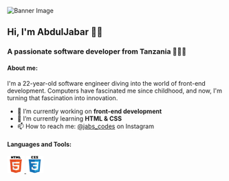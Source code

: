 ![Banner Image](./banner.png)

<h2 align="left">Hi, I'm AbdulJabar 👋🏾</h2>
<h3 align="left">A passionate software developer from Tanzania 📍🇬🇧</h3>

<h4 align="left">About me:</h4>
<p align="left">
I'm a 22-year-old software engineer diving into the world of front-end development. Computers have fascinated me since childhood, and now, I'm turning that fascination into innovation.
</p>

- 🔭 I’m currently working on **front-end development**
- 🌱 I’m currently learning **HTML & CSS**
- 📫 How to reach me: <a href="https://www.instagram.com/jabs_codes/" target="_blank" rel="noopener noreferrer">@jabs_codes</a> on Instagram

<h4 align="left">Languages and Tools:</h4>
<p align="left"> 
<a href="" target="_blank"> <img src="https://raw.githubusercontent.com/devicons/devicon/master/icons/html5/html5-original-wordmark.svg" alt="html5" width="40" height="40"/> </a> 
<a href="" target="_blank"> <img src="https://raw.githubusercontent.com/devicons/devicon/master/icons/css3/css3-original-wordmark.svg" alt="css3" width="40" height="40"/> </a> 
</p>

